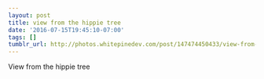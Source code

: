 ```yaml
---
layout: post
title: view from the hippie tree
date: '2016-07-15T19:45:10-07:00'
tags: []
tumblr_url: http://photos.whitepinedev.com/post/147474450433/view-from-the-hippie-tree
---
```

View from the hippie tree
